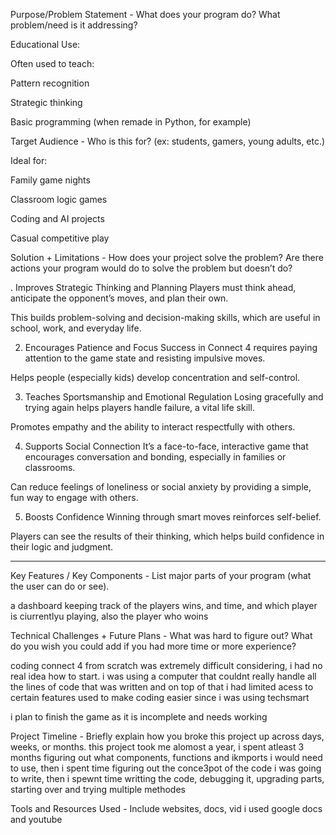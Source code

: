 Purpose/Problem Statement - What does your program do? What problem/need is it addressing?

Educational Use: 

Often used to teach:

Pattern recognition

Strategic thinking

Basic programming (when remade in Python, for example)

Target Audience - Who is this for? (ex: students, gamers, young adults, etc.)

Ideal for:

Family game nights

Classroom logic games

Coding and AI projects

Casual competitive play

Solution + Limitations - How does your project solve the problem? Are there actions your program would do to solve the problem but doesn’t do?

. Improves Strategic Thinking and Planning
Players must think ahead, anticipate the opponent’s moves, and plan their own.

This builds problem-solving and decision-making skills, which are useful in school, work, and everyday life.

2. Encourages Patience and Focus
Success in Connect 4 requires paying attention to the game state and resisting impulsive moves.

Helps people (especially kids) develop concentration and self-control.

3. Teaches Sportsmanship and Emotional Regulation
Losing gracefully and trying again helps players handle failure, a vital life skill.

Promotes empathy and the ability to interact respectfully with others.

4. Supports Social Connection
It’s a face-to-face, interactive game that encourages conversation and bonding, especially in families or classrooms.

Can reduce feelings of loneliness or social anxiety by providing a simple, fun way to engage with others.

5. Boosts Confidence
Winning through smart moves reinforces self-belief.

Players can see the results of their thinking, which helps build confidence in their logic and judgment.

****

Key Features / Key Components - List major parts of your program (what the user can do or see).

a dashboard keeping track of the players wins, and time, and which player is ciurrentlyu playing, also the player who woins 

Technical Challenges + Future Plans - What was hard to figure out? What do you wish you could add if you had more time or more experience?

coding connect 4 from scratch was extremely difficult considering, i had no real idea how to start. i was using a computer that couldnt really handle all the lines of code that was written and on top of that i had limited acess to certain features used to make coding easier since i was using techsmart

i plan to finish the game as it is incomplete and needs working

Project Timeline - Briefly explain how you broke this project up across days, weeks, or months.
this project took me alomost a year, i spent atleast 3 months figuring out what components, functions and ikmports i would need to use, then i spent time figuring out the conce3pot of the code i was going to write, then i spewnt time writting the code, debugging it, upgrading parts, starting over and trying multiple methodes

Tools and Resources Used - Include websites, docs, vid
i used google docs and youtube 
